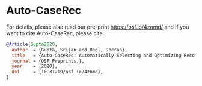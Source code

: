 # Auto-CaseRec

For details, please also read our pre-print <https://osf.io/4znmd/> and if you want to cite Auto-CaseRec, please cite

```bibtex
@Article{Gupta2020,
  author  = {Gupta, Srijan and Beel, Joeran},
  title   = {Auto-CaseRec: Automatically Selecting and Optimizing Recommendation-Systems Algorithms},
  journal = {OSF Preprints,},
  year    = {2020},
  doi     = {10.31219/osf.io/4znmd},
}
```
